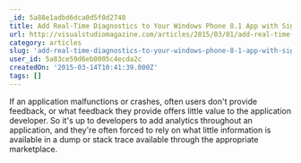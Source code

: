 ```yaml
---
_id: 5a88e1adbd6dca0d5f0d2740
title: Add Real-Time Diagnostics to Your Windows Phone 8.1 App with SignalR
url: http://visualstudiomagazine.com/articles/2015/03/01/add-real-time-diagnostics.aspx
category: articles
slug: 'add-real-time-diagnostics-to-your-windows-phone-8-1-app-with-signalr'
user_id: 5a83ce59d6eb0005c4ecda2c
createdOn: '2015-03-14T10:41:39.000Z'
tags: []
---
```


If an application malfunctions or crashes, often users don't provide feedback, or what feedback they provide offers little value to the application developer. So it's up to developers to add analytics throughout an application, and they're often forced to rely on what little information is available in a dump or stack trace available through the appropriate marketplace.
